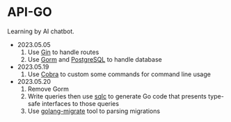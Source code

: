 # API-GO

Learning by AI chatbot.

- 2023.05.05
  1. Use [Gin](https://github.com/gin-gonic/gin) to handle routes
  2. Use [Gorm](https://github.com/go-gorm/gorm) and [PostgreSQL](https://www.postgresql.org/) to handle database
- 2023.05.19
  1. Use [Cobra](https://github.com/spf13/cobra) to custom some commands for command line usage
- 2023.05.20 
  1. Remove Gorm
  2. Write queries then use [sqlc](https://docs.sqlc.dev/en/latest/overview/install.html) to generate Go code that presents type-safe interfaces to those queries
  3. Use [golang-migrate](https://github.com/golang-migrate/migrate) tool to parsing migrations